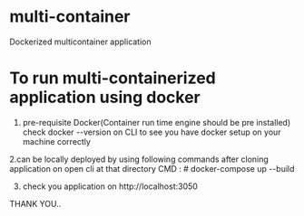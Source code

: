 # multi-container
Dockerized multicontainer application

# To run multi-containerized application using docker
  1. pre-requisite
   Docker(Container run time engine should be pre installed)
   check docker --version on CLI to see you have docker setup on your machine correctly
     
   2.can be locally deployed by using following commands
    after cloning application on <directory>
    open cli at that directory
    CMD : # docker-compose up --build
  
  3. check you application on http://localhost:3050

  
THANK YOU..




